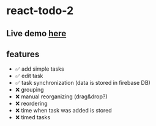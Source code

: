 # react-todo-2

## Live demo [here](https://pbarsky.github.io/react-todo-2/)

## features

- ✅ add simple tasks
- ✅ edit task
- ✅ task synchronization (data is stored in firebase DB)
- ❌ grouping
- ❌ manual reorganizing (drag&drop?)
- ❌ reordering
- ❌ time when task was added is stored
- ❌ timed tasks
